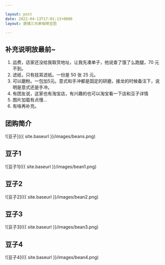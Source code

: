 ```yaml
---

layout: post
date: 2022-04-13T17:01:13+0800
layout: 唐镇三兄弟咖啡豆团

---
```


## 补充说明放最前~

1. 运费，店家还没给我取货地址，让我先凑单子，他说查了饿了么跑腿，70 元不到。
2. 滤纸，只有挂耳滤纸。一份是 50 张 25 元。
3. 可以磨粉。一包加5元。意式和手冲都是固定的研磨，接龙的时候备注下，说明是意式还是手冲。
4. 有团友说，这家也有淘宝店，有兴趣的也可以淘宝看一下店和豆子详情
5. 图片加载有点慢...
6. 有啥再补充。

## 团购简介

![豆子]({{ site.baseurl }}/images/beans.png)

## 豆子1

![豆子1]({{ site.baseurl }}/images/bean1.png)

## 豆子2

![豆子2]({{ site.baseurl }}/images/bean2.png)

## 豆子3

![豆子3]({{ site.baseurl }}/images/bean3.png)

## 豆子4

![豆子4]({{ site.baseurl }}/images/bean4.png)
